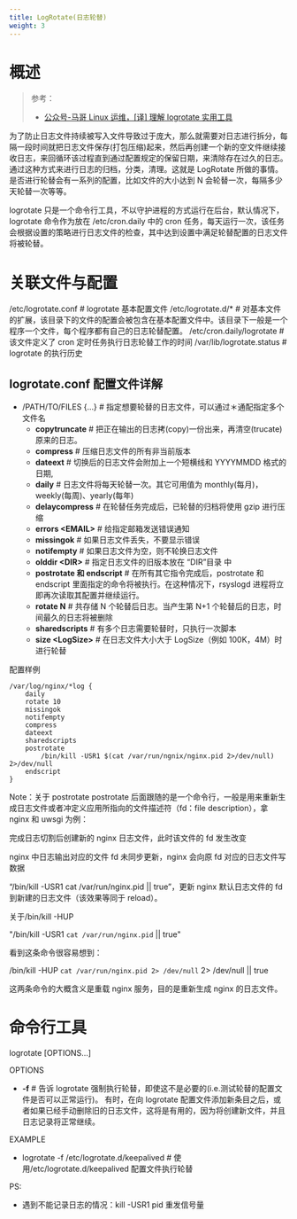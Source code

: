 ```yaml
---
title: LogRotate(日志轮替)
weight: 3
---
```


# 概述

> 参考：
> - [公众号-马哥 Linux 运维，\[译\] 理解 logrotate 实用工具](https://mp.weixin.qq.com/s/b_CWt_ycvnbQG9TXPqRoCQ)

为了防止日志文件持续被写入文件导致过于庞大，那么就需要对日志进行拆分，每隔一段时间就把日志文件保存(打包压缩)起来，然后再创建一个新的空文件继续接收日志，来回循环该过程直到通过配置规定的保留日期，来清除存在过久的日志。通过这种方式来进行日志的归档，分类，清理。这就是 LogRotate 所做的事情。是否进行轮替会有一系列的配置，比如文件的大小达到 N 会轮替一次，每隔多少天轮替一次等等。

logrotate 只是一个命令行工具，不以守护进程的方式运行在后台，默认情况下，logrotate 命令作为放在 /etc/cron.daily 中的 cron 任务，每天运行一次，该任务会根据设置的策略进行日志文件的检查，其中达到设置中满足轮替配置的日志文件将被轮替。

# 关联文件与配置

/etc/logrotate.conf # logrotate 基本配置文件
/etc/logrotate.d/\* # 对基本文件的扩展，该目录下的文件的配置会被包含在基本配置文件中。该目录下一般是一个程序一个文件，每个程序都有自己的日志轮替配置。
/etc/cron.daily/logrotate # 该文件定义了 cron 定时任务执行日志轮替工作的时间
/var/lib/logrotate.status # logrotate 的执行历史

## logrotate.conf 配置文件详解

- /PATH/TO/FILES {...} # 指定想要轮替的日志文件，可以通过＊通配指定多个文件名
  - **copytruncate** # 把正在输出的日志拷(copy)一份出来，再清空(trucate)原来的日志。
  - **compress** # 压缩日志文件的所有非当前版本
  - **dateext** # 切换后的日志文件会附加上一个短横线和 YYYYMMDD 格式的日期,
  - **daily** # 日志文件将每天轮替一次。其它可用值为 monthly(每月)，weekly(每周)、yearly(每年)
  - **delaycompress** # 在轮替任务完成后，已轮替的归档将使用 gzip 进行压缩
  - **errors \<EMAIL>** # 给指定邮箱发送错误通知
  - **missingok** # 如果日志文件丢失，不要显示错误
  - **notifempty** # 如果日志文件为空，则不轮换日志文件
  - **olddir \<DIR>** # 指定日志文件的旧版本放在 “DIR”目录 中
  - **postrotate 和 endscript** # 在所有其它指令完成后，postrotate 和 endscript 里面指定的命令将被执行。在这种情况下，rsyslogd 进程将立即再次读取其配置并继续运行。
  - **rotate N** # 共存储 N 个轮替后日志。当产生第 N+1 个轮替后的日志，时间最久的日志将被删除
  - **sharedscripts** # 有多个日志需要轮替时，只执行一次脚本
  - **size \<LogSize>** # 在日志文件大小大于 LogSize（例如 100K，4M）时进行轮替

配置样例

    /var/log/nginx/*log {
        daily
        rotate 10
        missingok
        notifempty
        compress
        dateext
        sharedscripts
        postrotate
            /bin/kill -USR1 $(cat /var/run/ngnix/nginx.pid 2>/dev/null) 2>/dev/null
        endscript
    }

Note：关于 postrotate
postrotate 后面跟随的是一个命令行，一般是用来重新生成日志文件或者冲定义应用所指向的文件描述符（fd：file description），拿 nginx 和 uwsgi 为例：

完成日志切割后创建新的 nginx 日志文件，此时该文件的 fd 发生改变

nginx 中日志输出对应的文件 fd 未同步更新，nginx 会向原 fd 对应的日志文件写数据

“/bin/kill -USR1 cat /var/run/nginx.pid || true”，更新 nginx 默认日志文件的 fd 到新建的日志文件（该效果等同于 reload）。

关于/bin/kill -HUP

"/bin/kill -USR1 `cat /var/run/nginx.pid` || true"

看到这条命令很容易想到：

/bin/kill -HUP `cat /var/run/nginx.pid 2> /dev/null` 2> /dev/null || true

这两条命令的大概含义是重载 nginx 服务，目的是重新生成 nginx 的日志文件。

# 命令行工具

logrotate \[OPTIONS...]

OPTIONS

- **-f** # 告诉 logrotate 强制执行轮替，即使这不是必要的(i.e.测试轮替的配置文件是否可以正常运行)。 有时，在向 logrotate 配置文件添加新条目之后，或者如果已经手动删除旧的日志文件，这将是有用的，因为将创建新文件，并且日志记录将正常继续。

EXAMPLE

- logrotate -f /etc/logrotate.d/keepalived # 使用/etc/logrotate.d/keepalived 配置文件执行轮替

PS:

- 遇到不能记录日志的情况：kill -USR1 pid 重发信号量
